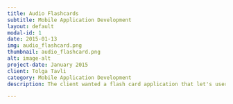 ```yaml
---
title: Audio Flashcards
subtitle: Mobile Application Development
layout: default
modal-id: 1
date: 2015-01-13
img: audio_flashcard.png
thumbnail: audio_flashcard.png
alt: image-alt
project-date: January 2015
client: Tolga Tavli
category: Mobile Application Development
description: The client wanted a flash card application that let's user record the reminders in the form of Audio with a Description, Category, Tag and Importance Rating for it. </br></br> The application was built on native android platform using SQLite Database for data storage. MediaPlayer and AudioRecorder libraries were used to record and play media files. </br></br> Other features of application were</br></br>- A MediaPlayer to play list of Memos sequentially.</br>- Option to select the amount of representations required for Player.</br>- Search items by Importance, Description or Tag.

---
```

